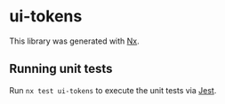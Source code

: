 # ui-tokens

This library was generated with [Nx](https://nx.dev).

## Running unit tests

Run `nx test ui-tokens` to execute the unit tests via [Jest](https://jestjs.io).
